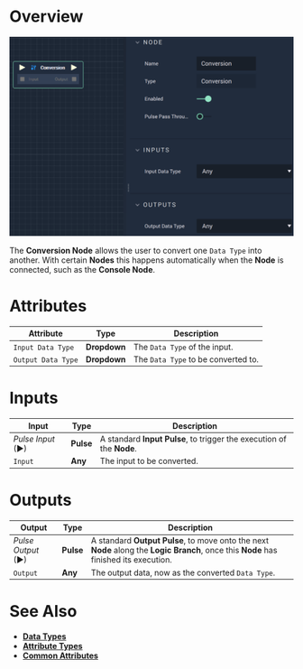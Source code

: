 # Overview

![The Conversion Node.](../../.gitbook/assets/conversion1.png)

The **Conversion Node** allows the user to convert one `Data Type` into another. With certain **Nodes** this happens automatically when the **Node** is connected, such as the **Console Node**. 

# Attributes

|Attribute|Type|Description|
|---|---|---|
|`Input Data Type`|**Dropdown**|The `Data Type` of the input.|
|`Output Data Type`|**Dropdown**|The `Data Type` to be converted to.|

# Inputs

|Input|Type|Description|
|---|---|---|
|*Pulse Input* (►)|**Pulse**|A standard **Input Pulse**, to trigger the execution of the **Node**.|
|`Input`|**Any**|The input to be converted.|
# Outputs

|Output|Type|Description|
|---|---|---|
|*Pulse Output* (►)|**Pulse**|A standard **Output Pulse**, to move onto the next **Node** along the **Logic Branch**, once this **Node** has finished its execution.|
|`Output`|**Any**|The output data, now as the converted `Data Type`.|

# See Also

* [**Data Types**](https://docs.incari.com/incari-studio/getting-started/data-types)
* [**Attribute Types**](https://docs.incari.com/incari-studio/getting-started/attributes/attribute-types)
* [**Common Attributes**](https://docs.incari.com/incari-studio/getting-started/attributes/common-attributes)
